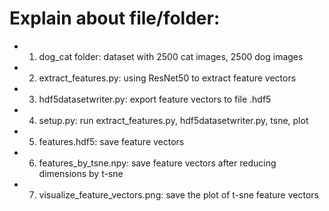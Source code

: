 # Explain about file/folder:
* 1. dog_cat folder: dataset with 2500 cat images, 2500 dog images
* 2. extract_features.py: using ResNet50 to extract feature vectors
* 3. hdf5datasetwriter.py: export feature vectors to file .hdf5
* 4. setup.py: run extract_features.py, hdf5datasetwriter.py, tsne, plot
* 5. features.hdf5: save feature vectors
* 6. features_by_tsne.npy: save feature vectors after reducing dimensions by t-sne
* 7. visualize_feature_vectors.png: save the plot of t-sne feature vectors
